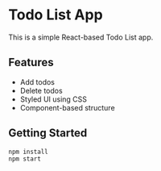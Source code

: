 # Todo List App

This is a simple React-based Todo List app.

## Features
- Add todos
- Delete todos
- Styled UI using CSS
- Component-based structure

## Getting Started

```bash
npm install
npm start
